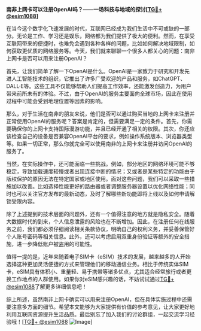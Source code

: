 **南非上网卡可以注册OpenAI吗？——一场科技与地域的探讨[[TG💪+ @esim1088](https://t.me/s/esim1088)]**

在当今这个数字化飞速发展的时代，互联网已经成为我们生活中不可或缺的一部分。无论是工作、学习还是娱乐，网络都为我们提供了极大的便利。然而，在享受互联网带来的便捷时，也难免会遇到各种各样的问题，比如如何解决地域限制，如何获取更优质的网络服务等。今天，我们就来聊聊一个很多人都关心的问题：南非上网卡是否可以用来注册OpenAI？

首先，让我们简单了解一下OpenAI是什么。OpenAI是一家致力于研究和开发先进人工智能技术的组织，它推出了许多广受欢迎的产品和服务，如ChatGPT、DALL·E等。这些工具不仅能够帮助人们提高工作效率，还能激发创造力，为用户带来前所未有的体验。不过，由于OpenAI的服务主要面向全球市场，因此在使用过程中可能会受到地理位置等因素的影响。

那么，对于生活在南非的朋友来说，他们是否可以通过购买当地的上网卡来注册并正常使用OpenAI的服务呢？答案是肯定的，但需要满足一定的条件。首先，你需要确保你的上网卡支持国际漫游功能，并且已经开通了相关的权限。其次，你还应该检查自己的设备是否兼容OpenAI平台的要求，例如操作系统版本、浏览器类型等。如果一切正常，那么你就完全可以使用南非的上网卡来注册并访问OpenAI的服务了。

当然，在实际操作中，还可能面临一些挑战。例如，部分地区的网络环境可能不够稳定，导致加载速度较慢或者出现连接中断的情况；又或者是某些特定的功能由于版权保护的原因无法在特定国家或地区使用。面对这些问题，我们可以采取一些措施加以改善。比如选择性能更好的路由器或者调整服务器设置以优化网络性能；同时也可以关注官方发布的最新动态，及时了解哪些新功能即将上线以及如何申请解锁受限内容。

除了上述提到的技术层面的问题外，还有一个值得注意的地方就是隐私安全。随着大数据时代的到来，个人信息泄露的风险也在不断增加。因此，在注册任何在线服务之前，我们都必须仔细阅读相关条款协议，明确自己的权利义务，并妥善保管好个人账号密码等相关信息。此外，还可以考虑启用双重身份验证等额外的安全措施，进一步降低账户被盗用的可能性。

值得一提的是，近年来随着电子SIM卡（eSIM）技术的发展，越来越多的人开始选择这种更加灵活便捷的方式来管理他们的移动通信业务。相比于传统实体SIM卡，eSIM具有体积小、重量轻、易于携带等诸多优点，尤其适合经常旅行或者更换工作地点的人群使用。如果你对eSIM感兴趣的话，不妨试试通过[TG💪+ @esim1088](https://t.me/s/esim1088)了解更多详细信息吧！

综上所述，虽然南非上网卡确实可以用来注册OpenAI，但在具体实施过程中还需要注意多方面的细节。希望本文能够为大家提供有价值的参考意见，让大家更好地利用互联网资源提升生活品质。最后别忘了加入我们的讨论群组，一起交流学习经验哦！[[TG💪+ @esim1088](https://t.me/s/esim1088) ![Image](https://i.postimg.cc/4NQfJmqS/Snipaste-2025-05-13-00-14-12.png)]